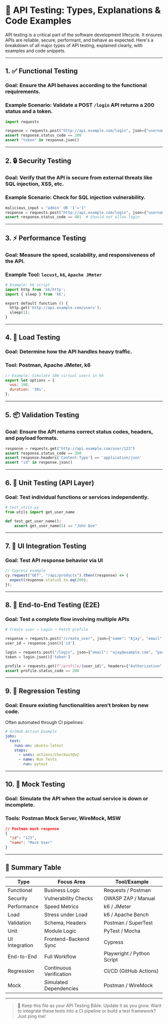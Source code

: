 # 🧪 API Testing: Types, Explanations & Code Examples

API testing is a critical part of the software development lifecycle. It ensures APIs are reliable, secure, performant, and behave as expected. Here's a breakdown of all major types of API testing, explained clearly, with examples and code snippets.

---

## 1. ✅ **Functional Testing**
### **Goal:** Ensure the API behaves according to the functional requirements.

### **Example Scenario:** Validate a POST `/login` API returns a 200 status and a token.

```python
import requests

response = requests.post("http://api.example.com/login", json={"username": "admin", "password": "admin123"})
assert response.status_code == 200
assert "token" in response.json()
```

---

## 2. 🔒 **Security Testing**
### **Goal:** Verify that the API is secure from external threats like SQL injection, XSS, etc.

### **Example Scenario:** Check for SQL injection vulnerability.

```python
malicious_input = "admin' OR '1'='1"
response = requests.post("http://api.example.com/login", json={"username": malicious_input, "password": "pass"})
assert response.status_code == 401  # Should not allow login
```

---

## 3. ⚡ **Performance Testing**
### **Goal:** Measure the speed, scalability, and responsiveness of the API.

### **Example Tool:** `locust`, `k6`, `Apache JMeter`

```python
# Example: k6 script
import http from 'k6/http';
import { sleep } from 'k6';

export default function () {
  http.get('http://api.example.com/users');
  sleep(1);
}
```

---

## 4. 🔄 **Load Testing**
### **Goal:** Determine how the API handles heavy traffic.

### **Tool:** Postman, Apache JMeter, k6

```javascript
// Example: Simulate 100 virtual users in k6
export let options = {
  vus: 100,
  duration: '30s',
};
```

---

## 5. 📦 **Validation Testing**
### **Goal:** Ensure the API returns correct status codes, headers, and payload formats.

```python
response = requests.get("http://api.example.com/user/123")
assert response.status_code == 200
assert response.headers['Content-Type'] == 'application/json'
assert "id" in response.json()
```

---

## 6. 🧪 **Unit Testing (API Layer)**
### **Goal:** Test individual functions or services independently.

```python
# test_utils.py
from utils import get_user_name

def test_get_user_name():
    assert get_user_name(5) == "John Doe"
```

---

## 7. 🧭 **UI Integration Testing**
### **Goal:** Test API response behavior via UI

```javascript
// Cypress example
cy.request("GET", "/api/products").then((response) => {
  expect(response.status).to.eq(200);
});
```

---

## 8. 🔁 **End-to-End Testing (E2E)**
### **Goal:** Test a complete flow involving multiple APIs

```python
# Create user → Login → Fetch profile

response = requests.post("/create_user", json={"name": "Ajay", "email": "ajay@example.com"})
user_id = response.json()['id']

login = requests.post("/login", json={"email": "ajay@example.com", "password": "12345"})
token = login.json()['token']

profile = requests.get(f"/profile/{user_id}", headers={"Authorization": f"Bearer {token}"})
assert profile.status_code == 200
```

---

## 9. 🔄 **Regression Testing**
### **Goal:** Ensure existing functionalities aren’t broken by new code.

Often automated through CI pipelines:

```yaml
# GitHub Action Example
jobs:
  test:
    runs-on: ubuntu-latest
    steps:
      - uses: actions/checkout@v2
      - name: Run Tests
        run: pytest
```

---

## 10. 🧰 **Mock Testing**
### **Goal:** Simulate the API when the actual service is down or incomplete.

### **Tools:** Postman Mock Server, WireMock, MSW

```json
// Postman mock response
{
  "id": "123",
  "name": "Mock User"
}
```

---

## 🧠 Summary Table

| Type              | Focus Area              | Tool/Example               |
|-------------------|--------------------------|----------------------------|
| Functional        | Business Logic           | Requests / Postman         |
| Security          | Vulnerability Checks     | OWASP ZAP / Manual         |
| Performance       | Speed Metrics            | k6 / JMeter                |
| Load              | Stress under Load        | k6 / Apache Bench          |
| Validation        | Schema, Headers          | Postman / SuperTest        |
| Unit              | Module Logic             | PyTest / Mocha             |
| UI Integration    | Frontend-Backend Sync    | Cypress                    |
| End-to-End        | Full Workflow            | Playwright / Python Script |
| Regression        | Continuous Verification  | CI/CD (GitHub Actions)     |
| Mock              | Simulated Dependencies   | Postman / WireMock         |

---

> 🧭 Keep this file as your API Testing Bible. Update it as you grow. Want to integrate these tests into a CI pipeline or build a test framework? Just ping me!

